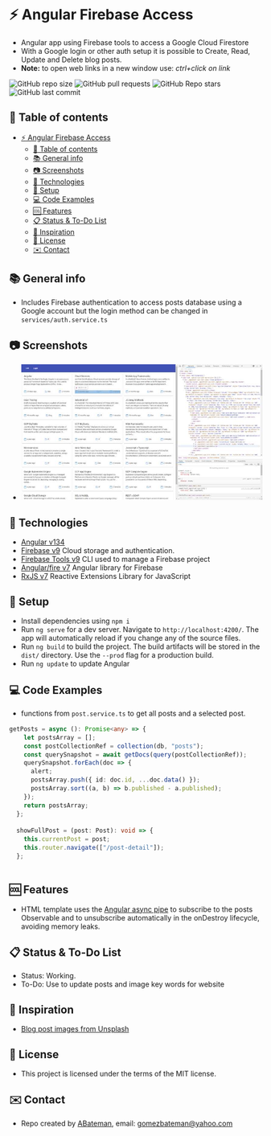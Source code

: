 # :zap: Angular Firebase Access

* Angular app using Firebase tools to access a Google Cloud Firestore
* With a Google login or other auth setup it is possible to Create, Read, Update and Delete blog posts.
* **Note:** to open web links in a new window use: _ctrl+click on link_

![GitHub repo size](https://img.shields.io/github/repo-size/AndrewJBateman/angular-firebase-access?style=plastic)
![GitHub pull requests](https://img.shields.io/github/issues-pr/AndrewJBateman/angular-firebase-access?style=plastic)
![GitHub Repo stars](https://img.shields.io/github/stars/AndrewJBateman/angular-firebase-access?style=plastic)
![GitHub last commit](https://img.shields.io/github/last-commit/AndrewJBateman/angular-firebase-access?style=plastic)

## :page_facing_up: Table of contents

* [:zap: Angular Firebase Access](#zap-angular-firebase-access)
  * [:page_facing_up: Table of contents](#page_facing_up-table-of-contents)
  * [:books: General info](#books-general-info)
  * [:camera: Screenshots](#camera-screenshots)
  * [:signal_strength: Technologies](#signal_strength-technologies)
  * [:floppy_disk: Setup](#floppy_disk-setup)
  * [:computer: Code Examples](#computer-code-examples)
  * [:cool: Features](#cool-features)
  * [:clipboard: Status & To-Do List](#clipboard-status--to-do-list)
  * [:clap: Inspiration](#clap-inspiration)
  * [:file_folder: License](#file_folder-license)
  * [:envelope: Contact](#envelope-contact)

## :books: General info

* Includes Firebase authentication to access posts database using a Google account but the login method can be changed in `services/auth.service.ts`

## :camera: Screenshots

* ![Example screenshot](./img/posts.jpg)

## :signal_strength: Technologies

* [Angular v134](https://angular.io/)
* [Firebase v9](https://firebase.google.com) Cloud storage and authentication.
* [Firebase Tools v9](https://www.npmjs.com/package/firebase-tools) CLI used to manage a Firebase project
* [Angular/fire v7](https://www.npmjs.com/package/@angular/fire) Angular library for Firebase
* [RxJS v7](https://rxjs.dev/api) Reactive Extensions Library for JavaScript

## :floppy_disk: Setup

* Install dependencies using `npm i`
* Run `ng serve` for a dev server. Navigate to `http://localhost:4200/`. The app will automatically reload if you change any of the source files.
* Run `ng build` to build the project. The build artifacts will be stored in the `dist/` directory. Use the `--prod` flag for a production build.
* Run `ng update` to update Angular

## :computer: Code Examples

* functions from `post.service.ts` to get all posts and a selected post.

```typescript
getPosts = async (): Promise<any> => {
    let postsArray = [];
    const postCollectionRef = collection(db, "posts");
    const querySnapshot = await getDocs(query(postCollectionRef));
    querySnapshot.forEach(doc => {
      alert;
      postsArray.push({ id: doc.id, ...doc.data() });
      postsArray.sort((a, b) => b.published - a.published);
    });
    return postsArray;
  };

  showFullPost = (post: Post): void => {
    this.currentPost = post;
    this.router.navigate(["/post-detail"]);
  };
  
```

## :cool: Features

* HTML template uses the [Angular async pipe](https://angular.io/api/common/AsyncPipe) to subscribe to the posts Observable and to unsubscribe automatically in the onDestroy lifecycle, avoiding memory leaks.

## :clipboard: Status & To-Do List

* Status: Working.
* To-Do: Use to update posts and image key words for website

## :clap: Inspiration

* [Blog post images from Unsplash](https://unsplash.com/)

## :file_folder: License

* This project is licensed under the terms of the MIT license.

## :envelope: Contact

* Repo created by [ABateman](https://github.com/AndrewJBateman), email: gomezbateman@yahoo.com
